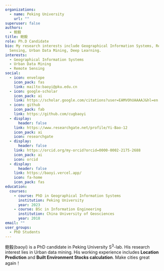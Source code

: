 ```yaml
---
organizations:
  - name: Peking University
    url: ""
superuser: false
authors:
  - 鲍毅
title: 鲍毅
role: Ph.D Candidate
bio: My research interests include Geographical Information Systems, Remote
  Sensing, Urban Data Mining, Deep Learning.
interests:
  - Geographical Information Systems
  - Urban Data Mining
  - Remote Sensing
social:
  - icon: envelope
    icon_pack: fas
    link: mailto:baoyi@pku.edu.cn
  - icon: google-scholar
    icon_pack: ai
    link: https://scholar.google.com/citations?user=EAMVOhUAAAAJ&hl=en
  - icon: github
    icon_pack: fab
    link: https://github.com/cugbaoyi
  - display:
      header: false
    link: https://www.researchgate.net/profile/Yi-Bao-12
    icon_pack: ai
    icon: researchgate
  - display:
      header: false
    link: https://orcid.org/my-orcid?orcid=0000-0002-2175-2688
    icon_pack: ai
    icon: orcid
  - display:
      header: false
    link: https://baoyi.vercel.app/
    icon: fa-home
    icon_pack: fas
education:
  courses:
    - course: PhD in Geographical Information Systems
      institution: Peking University
      year: 2023
    - course: BSc in Information Engineering
      institution: China University of Geosciences
      year: 2018
email: ""
user_groups:
  - PhD Students
---
```

鲍毅(baoyi) is a PhD candidate in Peking University S<sup>3</sup>-lab. His research interest lies in Urban data mining. His working experience includes **Location Prediction** and **Built Environment Stocks calculation**. Make cities great again！
